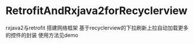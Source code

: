 # RetrofitAndRxjava2forRecyclerview
rxjava2与retrofit 搭建网络框架
基于recyclerview的下拉刷新上拉自动加载更多的控件的封装
使用方法见demo
